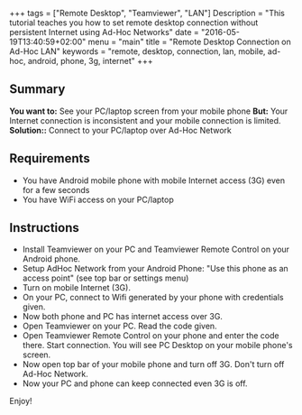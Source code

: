 +++
tags = ["Remote Desktop", "Teamviewer", "LAN"]
Description = "This tutorial teaches you how to set remote desktop connection without persistent Internet using Ad-Hoc Networks"
date = "2016-05-19T13:40:59+02:00"
menu = "main"
title = "Remote Desktop Connection on Ad-Hoc LAN"
keywords = "remote, desktop, connection, lan, mobile, ad-hoc, android, phone, 3g, internet"
+++


## Summary

**You want to:** See your PC/laptop screen from your mobile phone
**But:** Your Internet connection is inconsistent and your mobile connection is limited.
**Solution::** Connect to your PC/laptop over Ad-Hoc Network

## Requirements

* You have Android mobile phone with mobile Internet access (3G) even for a few seconds
* You have WiFi access on your PC/laptop

## Instructions

* Install Teamviewer on your PC and Teamviewer Remote Control on your Android phone.
* Setup AdHoc Network from your Android Phone: "Use this phone as an access point" (see top bar or settings menu)
* Turn on mobile Internet (3G).
* On your PC, connect to Wifi generated by your phone with credentials given.
* Now both phone and PC has internet access over 3G.
* Open Teamviewer on your PC. Read the code given.
* Open Teamviewer Remote Control on your phone and enter the code there. Start connection. You will see PC Desktop on your mobile phone's screen.
* Now open top bar of your mobile phone and turn off 3G. Don't turn off Ad-Hoc Network.
* Now your PC and phone can keep connected even 3G is off.

Enjoy!
